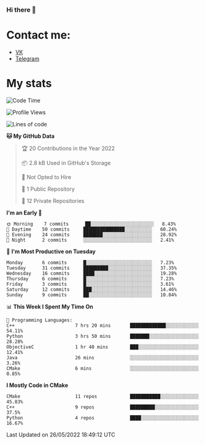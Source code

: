 ### Hi there 👋

# Contact me:

* [VK](https://vk.com/qqqqqqqqqqqqqqqgg)
* [Telegram](https://t.me/echooQQ)

# My stats

<!--START_SECTION:waka-->
![Code Time](http://img.shields.io/badge/Code%20Time-0%20secs-blue)

![Profile Views](http://img.shields.io/badge/Profile%20Views-116-blue)

![Lines of code](https://img.shields.io/badge/From%20Hello%20World%20I%27ve%20Written-40%20Thousand%20lines%20of%20code-blue)

**🐱 My GitHub Data** 

> 🏆 20 Contributions in the Year 2022
 > 
> 📦 2.8 kB Used in GitHub's Storage 
 > 
> 🚫 Not Opted to Hire
 > 
> 📜 1 Public Repository 
 > 
> 🔑 12 Private Repositories  
 > 
**I'm an Early 🐤** 

```text
🌞 Morning    7 commits      ██░░░░░░░░░░░░░░░░░░░░░░░   8.43% 
🌆 Daytime    50 commits     ███████████████░░░░░░░░░░   60.24% 
🌃 Evening    24 commits     ███████░░░░░░░░░░░░░░░░░░   28.92% 
🌙 Night      2 commits      ░░░░░░░░░░░░░░░░░░░░░░░░░   2.41%

```
📅 **I'm Most Productive on Tuesday** 

```text
Monday       6 commits      █░░░░░░░░░░░░░░░░░░░░░░░░   7.23% 
Tuesday      31 commits     █████████░░░░░░░░░░░░░░░░   37.35% 
Wednesday    16 commits     ████░░░░░░░░░░░░░░░░░░░░░   19.28% 
Thursday     6 commits      █░░░░░░░░░░░░░░░░░░░░░░░░   7.23% 
Friday       3 commits      █░░░░░░░░░░░░░░░░░░░░░░░░   3.61% 
Saturday     12 commits     ███░░░░░░░░░░░░░░░░░░░░░░   14.46% 
Sunday       9 commits      ██░░░░░░░░░░░░░░░░░░░░░░░   10.84%

```


📊 **This Week I Spent My Time On** 

```text
💬 Programming Languages: 
C++                      7 hrs 20 mins       █████████████░░░░░░░░░░░░   54.11% 
Python                   3 hrs 50 mins       ███████░░░░░░░░░░░░░░░░░░   28.28% 
ObjectiveC               1 hr 40 mins        ███░░░░░░░░░░░░░░░░░░░░░░   12.41% 
Java                     26 mins             ░░░░░░░░░░░░░░░░░░░░░░░░░   3.26% 
CMake                    6 mins              ░░░░░░░░░░░░░░░░░░░░░░░░░   0.85%

```

**I Mostly Code in CMake** 

```text
CMake                    11 repos            ███████████░░░░░░░░░░░░░░   45.83% 
C++                      9 repos             █████████░░░░░░░░░░░░░░░░   37.5% 
Python                   4 repos             ████░░░░░░░░░░░░░░░░░░░░░   16.67%

```



 Last Updated on 26/05/2022 18:49:12 UTC
<!--END_SECTION:waka-->
